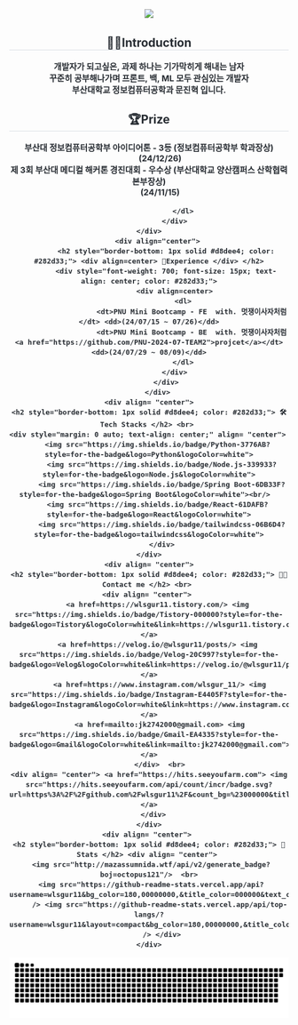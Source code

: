 <div align= "center">
    <img src="https://capsule-render.vercel.app/api?type=waving&color=gradient&height=240&text=welcome&animation=&fontColor=000000&fontSize=40" />
    </div>
    <div align= "center"> 
    <h2 style="border-bottom: 1px solid #d8dee4; color: #282d33;"> <div align=center> 🧑‍💻Introduction </div> </h2>  
    <div style="font-weight: 700; font-size: 15px; text-align: center; color: #282d33;"> <div align=center> 개발자가 되고싶은, 과제 하나는 기가막히게 해내는 남자  </li></div></li><div align=center> 꾸준히 공부해나가며 <strong> 프론트, 백, ML </strong> 모두 관심있는 개발자  </div>
    <div align=center></div> 부산대학교 정보컴퓨터공학과 <strong> 문진혁 </strong> 입니다. <div> </div> 
    </div>
        <div align= "center"> 
    <h2 style="border-bottom: 1px solid #d8dee4; color: #282d33;"> <div align=center> 🏆Prize </div> </h2>  
    <div style="font-weight: 700; font-size: 15px; text-align: center; color: #282d33;"> 
         <div align=center>
                    <dl>
                         <dt>부산대 정보컴퓨터공학부 아이디어톤 - 3등 (정보컴퓨터공학부 학과장상)</dt> <dd>(24/12/26)</dd>
                        <dt>제 3회 부산대 메디컬 해커톤 경진대회 - 우수상 (부산대학교 양산캠퍼스 산학협력본부장상)</dt> <dd>(24/11/15)</dd>
                       
                    </dl>
                </div>
    </div>
        <div align="center">
            <h2 style="border-bottom: 1px solid #d8dee4; color: #282d33;"> <div align=center> 🚩Experience </div> </h2>
            <div style="font-weight: 700; font-size: 15px; text-align: center; color: #282d33;">
                <div align=center>
                    <dl>
                        <dt>PNU Mini Bootcamp - FE  with. 멋쟁이사자처럼</dt> <dd>(24/07/15 ~ 07/26)</dd>
                        <dt>PNU Mini Bootcamp - BE  with. 멋쟁이사자처럼 <a href="https://github.com/PNU-2024-07-TEAM2">projcet</a></dt> <dd>(24/07/29 ~ 08/09)</dd>
                    </dl>
                </div>
            </div>
        </div>
    <div align= "center">
    <h2 style="border-bottom: 1px solid #d8dee4; color: #282d33;"> 🛠️ Tech Stacks </h2> <br> 
    <div style="margin: 0 auto; text-align: center;" align= "center"> 
        <img src="https://img.shields.io/badge/Python-3776AB?style=for-the-badge&logo=Python&logoColor=white">
          <img src="https://img.shields.io/badge/Node.js-339933?style=for-the-badge&logo=Node.js&logoColor=white">
          <img src="https://img.shields.io/badge/Spring Boot-6DB33F?style=for-the-badge&logo=Spring Boot&logoColor=white"><br/>  
        <img src="https://img.shields.io/badge/React-61DAFB?style=for-the-badge&logo=React&logoColor=white">
          <img src="https://img.shields.io/badge/tailwindcss-06B6D4?style=for-the-badge&logo=tailwindcss&logoColor=white">
          </div>
    </div>
    <div align= "center">
    <h2 style="border-bottom: 1px solid #d8dee4; color: #282d33;"> 🧑‍💻 Contact me </h2> <br> 
    <div align= "center"> 
        <a href=https://wlsgur11.tistory.com/> <img src="https://img.shields.io/badge/Tistory-000000?style=for-the-badge&logo=Tistory&logoColor=white&link=https://wlsgur11.tistory.com/"> </a>
        <a href=https://velog.io/@wlsgur11/posts/> <img src="https://img.shields.io/badge/Velog-20C997?style=for-the-badge&logo=Velog&logoColor=white&link=https://velog.io/@wlsgur11/posts/"> </a>
         <a href=https://www.instagram.com/wlsgur_11/> <img src="https://img.shields.io/badge/Instagram-E4405F?style=for-the-badge&logo=Instagram&logoColor=white&link=https://www.instagram.com/wlsgur_11/"> </a>
         <a href=mailto:jk2742000@gmail.com> <img src="https://img.shields.io/badge/Gmail-EA4335?style=for-the-badge&logo=Gmail&logoColor=white&link=mailto:jk2742000@gmail.com"> </a>
          </div>  <br> 
    <div align= "center"> <a href="https://hits.seeyoufarm.com"> <img src="https://hits.seeyoufarm.com/api/count/incr/badge.svg?url=https%3A%2F%2Fgithub.com%2Fwlsgur11%2F&count_bg=%23000000&title_bg=%23000000&icon=github.svg&icon_color=%23FFFFFF&title=GitHub&edge_flat=false"/></a>
       </div> 
    </div>
    <div align= "center"> 
    <h2 style="border-bottom: 1px solid #d8dee4; color: #282d33;"> 🏅 Stats </h2> <div align= "center"> 
     <img src="http://mazassumnida.wtf/api/v2/generate_badge?boj=octopus121"/>  <br>
     <img src="https://github-readme-stats.vercel.app/api?username=wlsgur11&bg_color=180,00000000,&title_color=000000&text_color=000000"
         /> <img src="https://github-readme-stats.vercel.app/api/top-langs/?username=wlsgur11&layout=compact&bg_color=180,00000000,&title_color=000000&text_color=000000"
           /> </div> 
    </div>
<img src="https://github.com/wlsgur11/wlsgur11/blob/output/github-contribution-grid-snake.svg"/>

    
 

